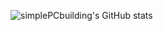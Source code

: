 ![simplePCbuilding's GitHub stats](https://github-readme-stats.vercel.app/api?username=simplePCBuilding&show_icons=true&theme=merko)

